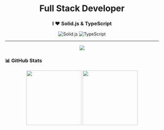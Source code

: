 <h1 align="center">Full Stack Developer</h1>
<h3 align="center">I ❤️ Solid.js & TypeScript</h3>

<p align="center">
  <img src="https://img.shields.io/badge/Solid.js-Blue?logo=solid&logoColor=white" alt="Solid.js" />
  <img src="https://img.shields.io/badge/TypeScript-3178C6?logo=typescript&logoColor=white" alt="TypeScript" />
</p>

---

<p align="center">
  <img src="https://readme-typing-svg.herokuapp.com?font=Fira+Code&weight=500&size=22&pause=1000&center=true&vCenter=true&width=450&lines=Full+Stack+Developer;I+%E2%9D%A4+Solid.js+%26+TypeScript;Building+Cool+Stuff!" />
</p>

### 📊 GitHub Stats  
<p align="center">
  <img src="https://github-readme-stats.vercel.app/api?username=aissa-dev1&show_icons=true&theme=radical" height="180"/>
  <img src="https://github-readme-streak-stats.herokuapp.com/?user=aissa-dev1&theme=radical" height="180"/>
</p>
